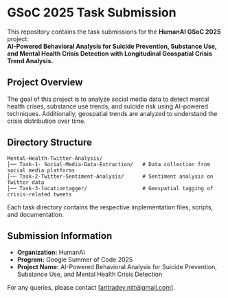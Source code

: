 


# GSoC 2025 Task Submission

This repository contains the task submissions for the **HumanAI GSoC 2025** project:  
**AI-Powered Behavioral Analysis for Suicide Prevention, Substance Use, and Mental Health Crisis Detection with Longitudinal Geospatial Crisis Trend Analysis.**

## Project Overview
The goal of this project is to analyze social media data to detect mental health crises, substance use trends, and suicide risk using AI-powered techniques. Additionally, geospatial trends are analyzed to understand the crisis distribution over time.

## Directory Structure

```
Mental-Health-Twitter-Analysis/
│── Task-1- Social-Media-Data-Extraction/   # Data collection from social media platforms  
│── Task-2-Twitter-Sentiment-Analysis/      # Sentiment analysis on Twitter data  
│── Task-3-locationtagger/                  # Geospatial tagging of crisis-related tweets  
```

Each task directory contains the respective implementation files, scripts, and documentation.

## Submission Information
- **Organization:** HumanAI  
- **Program:** Google Summer of Code 2025  
- **Project Name:** AI-Powered Behavioral Analysis for Suicide Prevention, Substance Use, and Mental Health Crisis Detection

For any queries, please contact [aritradey.nitt@gmail.com].
